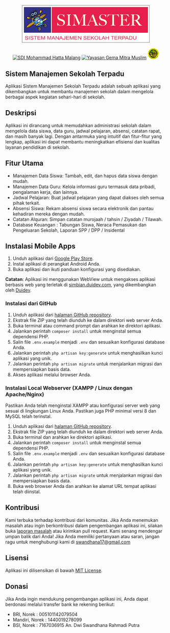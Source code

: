<p align="center"><a href="https://duidev.com" target="_blank"><img src="https://github.com/servdal/sdtq/blob/master/public/header.png" width="400"></a></p>

<p align="center">
<a href="https://amil.sdimohammadhatta.sch.id"><img src="https://simbian.duidev.com/logo/1602884372logo.png" width="35" alt="SDI Mohammad Hatta Malang"></a>
<a href="https://gmm.duidev.com"><img src="https://simbian.duidev.com/logo/1603375609logo.png" width="35" alt="Yayasan Gema Mitra Muslim"></a>
<a href="https://apps.sdtq-daarulukhuwwah.sch.id/"><img src="https://github.com/servdal/sdtq/blob/master/public/logo/1715426344logo.png" width="35" alt="SDTQ Daarul Ukhuwwah"></a>
</p>

## Sistem Manajemen Sekolah Terpadu

Aplikasi Sistem Manajemen Sekolah Terpadu adalah sebuah aplikasi yang dikembangkan untuk membantu manajemen sekolah dalam mengelola berbagai aspek kegiatan sehari-hari di sekolah.

## Deskripsi

Aplikasi ini dirancang untuk memudahkan administrasi sekolah dalam mengelola data siswa, data guru, jadwal pelajaran, absensi, catatan rapat, dan masih banyak lagi. Dengan antarmuka yang intuitif dan fitur-fitur yang lengkap, aplikasi ini dapat membantu meningkatkan efisiensi dan kualitas layanan pendidikan di sekolah.


## Fitur Utama

- Manajemen Data Siswa: Tambah, edit, dan hapus data siswa dengan mudah.
- Manajemen Data Guru: Kelola informasi guru termasuk data pribadi, pengalaman kerja, dan lainnya.
- Jadwal Pelajaran: Buat jadwal pelajaran yang dapat diakses oleh semua pihak terkait.
- Absensi Siswa: Rekam absensi siswa secara elektronik dan pantau kehadiran mereka dengan mudah.
- Catatan Alquran: Simpan catatan murojaah / tahsin / Ziyadah / Tilawah.
- Database Keuangan : Tabungan Siswa, Neraca Pemasukan dan Pengeluaran Sekolah, Laporan SPP / DPP / Insidental

## Instalasi Mobile Apps

1. Unduh aplikasi dari [Google Play Store](https://play.google.com/store/apps/details?id=com.duidev.simaster).
2. Instal aplikasi di perangkat Android Anda.
3. Buka aplikasi dan ikuti panduan konfigurasi yang disediakan.

**Catatan**: Aplikasi ini menggunakan WebView untuk mengakses aplikasi berbasis web yang terletak di [simbian.duidev.com](https://simbian.duidev.com/), yang dikembangkan oleh [Duidev](https://duidev.com/).

### Instalasi dari GitHub

1. Unduh aplikasi dari [halaman GitHub repository](https://github.com/servdal/sdtq).
2. Ekstrak file ZIP yang telah diunduh ke dalam direktori web server Anda.
3. Buka terminal atau command prompt dan arahkan ke direktori aplikasi.
4. Jalankan perintah `composer install` untuk menginstal semua dependensi PHP.
5. Salin file `.env.example` menjadi `.env` dan sesuaikan konfigurasi database Anda.
6. Jalankan perintah `php artisan key:generate` untuk menghasilkan kunci aplikasi yang unik.
7. Jalankan perintah `php artisan migrate` untuk menjalankan migrasi dan mempersiapkan basis data.
8. Akses aplikasi melalui browser Anda.

### Instalasi Local Webserver (XAMPP / Linux dengan Apache/Nginx)

Pastikan Anda telah menginstal XAMPP atau konfigurasi server web yang sesuai di lingkungan Linux Anda. Pastikan juga PHP minimal versi 8 dan MySQL telah terinstal.

1. Unduh aplikasi dari [halaman GitHub repository](https://github.com/servdal/sdtq).
2. Ekstrak file ZIP yang telah diunduh ke dalam direktori web server Anda.
3. Buka terminal dan arahkan ke direktori aplikasi.
4. Jalankan perintah `composer install` untuk menginstal semua dependensi PHP.
5. Salin file `.env.example` menjadi `.env` dan sesuaikan konfigurasi database Anda.
6. Jalankan perintah `php artisan key:generate` untuk menghasilkan kunci aplikasi yang unik.
7. Jalankan perintah `php artisan migrate` untuk menjalankan migrasi dan mempersiapkan basis data.
8. Buka web browser Anda dan arahkan ke alamat URL tempat aplikasi telah diinstal.

## Kontribusi

Kami terbuka terhadap kontribusi dari komunitas. Jika Anda menemukan masalah atau ingin berkontribusi dalam pengembangan aplikasi ini, silakan buka [laporan masalah](https://github.com/servdal/sdtq/issues) atau kirimkan pull request.
Kami senang mendengar umpan balik dari Anda! Jika Anda memiliki pertanyaan atau saran, jangan ragu untuk menghubungi kami di [swandhana17@gmail.com](mailto:swandhana17@gmail.com)

## Lisensi

Aplikasi ini dilisensikan di bawah [MIT License](LICENSE).

## Donasi

Jika Anda ingin mendukung pengembangan aplikasi ini, Anda dapat berdonasi melalui transfer bank ke rekening berikut:
- BRI, Norek : 005101142079504
- Mandiri, Norek : 1440019278099
- BSI, Norek : 7167036915
An. Dwi Swandhana Rahmadi Putra

